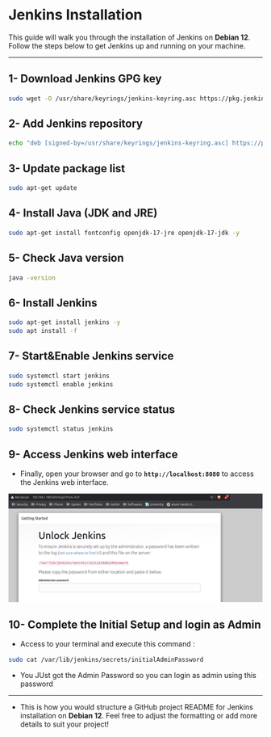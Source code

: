 # Jenkins Installation

This guide will walk you through the installation of Jenkins on **Debian 12**. Follow the steps below to get Jenkins up and running on your machine.

***

## 1- Download Jenkins GPG key

```bash
sudo wget -O /usr/share/keyrings/jenkins-keyring.asc https://pkg.jenkins.io/debian-stable/jenkins.io-2023.key
```

## 2- Add Jenkins repository

```bash
echo "deb [signed-by=/usr/share/keyrings/jenkins-keyring.asc] https://pkg.jenkins.io/debian-stable binary/" | sudo tee /etc/apt/sources.list.d/jenkins.list > /dev/null
```

## 3- Update package list

```bash
sudo apt-get update
```

## 4- Install Java (JDK and JRE)

```bash
sudo apt-get install fontconfig openjdk-17-jre openjdk-17-jdk -y
```

## 5- Check Java version

```bash
java -version
```

## 6- Install Jenkins

```bash
sudo apt-get install jenkins -y
sudo apt install -f
```

## 7- Start&Enable Jenkins service

```bash
sudo systemctl start jenkins
sudo systemctl enable jenkins
```

## 8- Check Jenkins service status

```bash
sudo systemctl status jenkins
```

## 9- Access Jenkins web interface 

- Finally, open your browser and go to **`http://localhost:8080`** to access the Jenkins web interface.

![Jenkins Web Interface](/img/1-install.png)

## 10- Complete the Initial Setup and login as Admin

- Access to your terminal and execute this command :
  
```bash
sudo cat /var/lib/jenkins/secrets/initialAdminPassword
```

- You JUst got the Admin Password so you can login as admin using this password

***

- This is how you would structure a GitHub project README for Jenkins installation on **Debian 12**. Feel free to adjust the formatting or add more details to suit your project!
